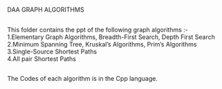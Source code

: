 #
DAA GRAPH ALGORITHMS

##
This folder contains the ppt of the following graph algorithms :- <br/>
1.Elementary Graph Algorithms, Breadth-First Search, Depth First Search <br/>
2.Minimum Spanning Tree, Kruskal’s Algorithms, Prim’s Algorithms  <br/>
3.Single-Source Shortest Paths    <br/>
4.All pair Shortest Paths    <br/>

##
The Codes of each algorithm is in the Cpp language.
